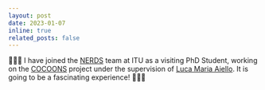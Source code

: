 ```yaml
---
layout: post
date: 2023-01-07
inline: true
related_posts: false
---
```


 🚀🇩🇰 I have joined the [NERDS](https://nerds.itu.dk/) team at ITU as a visiting PhD Student, working on the [COCOONS](https://www.carlsbergfondet.dk/da/Forskningsaktiviteter/Bevillingsstatistik/Bevillingsoversigt/CF21_0432_Luca-Maria-Aiello) project under the supervision of [Luca Maria Aiello](http://www.lajello.com/). It is going to be a fascinating experience! 👨🏻‍💻
